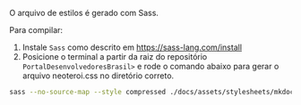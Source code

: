 O arquivo de estilos é gerado com Sass.

Para compilar:
1. Instale `Sass` como descrito em https://sass-lang.com/install
2. Posicione o terminal a partir da raiz do repositório `PortalDesenvolvedoresBrasil>` e rode o comando abaixo para gerar o arquivo neoteroi.css no diretório correto.

```bash
sass --no-source-map --style compressed ./docs/assets/stylesheets/mkdocs-plugin/all.scss ./docs/assets/stylesheets/mkdocs-plugin/neoteroi.css
```

